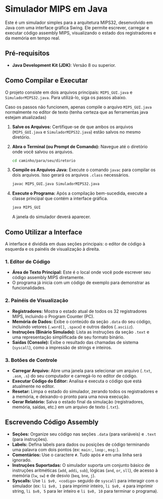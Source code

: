# Simulador MIPS em Java

Este é um simulador simples para a arquitetura MIPS32, desenvolvido em Java com uma interface gráfica Swing. Ele permite escrever, carregar e executar código assembly MIPS, visualizando o estado dos registradores e da memória em tempo real.

## Pré-requisitos

- **Java Development Kit (JDK)**: Versão 8 ou superior.

## Como Compilar e Executar

O projeto consiste em dois arquivos principais: `MIPS_GUI.java` e `SimuladorMIPS32.java`. Para utilizá-lo, siga os passos abaixo.

Caso os passos não funcionem, apenas compile o arquivo `MIPS_GUI.java` normalmente no editor de texto (tenha certeza que as ferramentas java estejam atualizadas)

1.  **Salve os Arquivos:**
    Certifique-se de que ambos os arquivos (`MIPS_GUI.java` e `SimuladorMIPS32.java`) estão salvos no mesmo diretório.

2.  **Abra o Terminal (ou Prompt de Comando):**
    Navegue até o diretório onde você salvou os arquivos.
    ```bash
    cd caminho/para/seu/diretorio
    ```

3.  **Compile os Arquivos Java:**
    Execute o comando `javac` para compilar os dois arquivos. Isso gerará os arquivos `.class` necessários.
    ```bash
    javac MIPS_GUI.java SimuladorMIPS32.java
    ```

4.  **Execute o Programa:**
    Após a compilação bem-sucedida, execute a classe principal que contém a interface gráfica.
    ```bash
    java MIPS_GUI
    ```
    A janela do simulador deverá aparecer.

## Como Utilizar a Interface

A interface é dividida em duas seções principais: o editor de código à esquerda e os painéis de visualização à direita.

### 1. Editor de Código

-   **Área de Texto Principal:** Este é o local onde você pode escrever seu código assembly MIPS diretamente.
-   O programa já inicia com um código de exemplo para demonstrar as funcionalidades.

### 2. Painéis de Visualização

-   **Registradores:** Mostra o estado atual de todos os 32 registradores MIPS, incluindo o Program Counter (PC).
-   **Memória de Dados:** Exibe o conteúdo da seção `.data` do seu código, incluindo vetores (`.word[]`, `.space`) e outros dados (`.asciiz`).
-   **Instruções (Binário Simulado):** Lista as instruções da seção `.text` e uma representação simplificada de seu formato binário.
-   **Saídas (Console):** Exibe o resultado das chamadas de sistema (`syscall`), como a impressão de strings e inteiros.

### 3. Botões de Controle

-   **Carregar Arquivo:** Abre uma janela para selecionar um arquivo (`.txt`, `.asm`, `.s`) do seu computador e carregá-lo no editor de código.
-   **Executar Código do Editor:** Analisa e executa o código que está atualmente no editor.
-   **Resetar:** Limpa o estado do simulador, zerando todos os registradores e a memória, e deixando-o pronto para uma nova execução.
-   **Gerar Relatório:** Salva o estado final da simulação (registradores, memória, saídas, etc.) em um arquivo de texto (`.txt`).

## Escrevendo Código Assembly

-   **Seções:** Organize seu código nas seções `.data` (para variáveis) e `.text` (para instruções).
-   **Labels:** Defina labels para dados ou posições de código terminando uma palavra com dois pontos (ex: `main:`, `loop:`, `msg:`).
-   **Comentários:** Use o caractere `#`. Tudo após `#` em uma linha será ignorado.
-   **Instruções Suportadas:** O simulador suporta um conjunto básico de instruções aritméticas (`add`, `addi`, `sub`), lógicas (`and`, `or`, `sll`), de acesso à memória (`lw`, `sw`) e de desvio (`beq`, `bne`, `j`).
-   **Syscalls:** Use `li $v0, <codigo>` seguido de `syscall` para interagir com o simulador (ex: `li $v0, 1` para imprimir inteiro, `li $v0, 4` para imprimir string, `li $v0, 5` para ler inteiro e `li $v0, 10` para terminar o programa).
